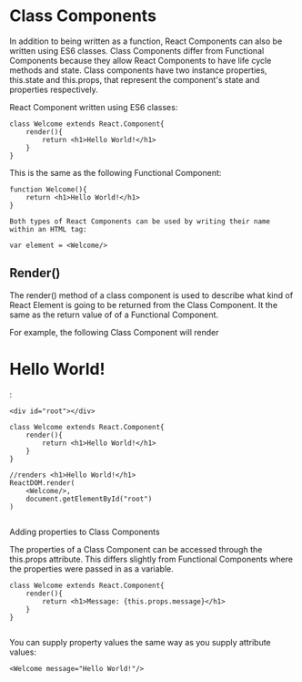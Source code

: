 
# Class Components

In addition to being written as a function, React Components can also be written using ES6 classes. Class Components differ from Functional Components because they allow React Components to have life cycle methods and state. Class components have two instance properties, this.state and this.props, that represent the component's state and properties respectively.

React Component written using ES6 classes:

```[JSX]
class Welcome extends React.Component{
    render(){
        return <h1>Hello World!</h1>
    }
}

```

This is the same as the following Functional Component:


```[JSX]
function Welcome(){
    return <h1>Hello World!</h1>
}

Both types of React Components can be used by writing their name within an HTML tag:

var element = <Welcome/>

```

## Render()

The render() method of a class component is used to describe what kind of React Element is going to be returned from the Class Component. It the same as the return value of of a Functional Component.

For example, the following Class Component will render<h1>Hello World!</h1>:


```[JSX]
<div id="root"></div>

class Welcome extends React.Component{
    render(){
        return <h1>Hello World!</h1>
    }
} 

//renders <h1>Hello World!</h1>
ReactDOM.render(
    <Welcome/>,
    document.getElementById("root")
)


```

Adding properties to Class Components

The properties of a Class Component can be accessed through the this.props attribute. This differs slightly from Functional Components where the properties were passed in as a variable.


```[JSX]
class Welcome extends React.Component{
    render(){
        return <h1>Message: {this.props.message}</h1>
    }
}


```

You can supply property values the same way as you supply attribute values:


```[JSX]
<Welcome message="Hello World!"/>

```
